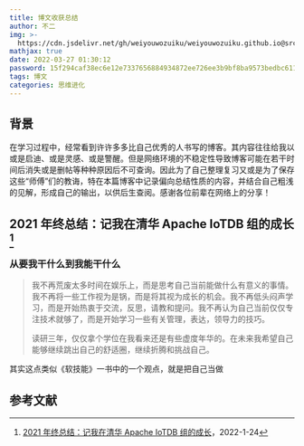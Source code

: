 ```yaml
---
title: 博文收获总结
author: 不二
img: >-
  https://cdn.jsdelivr.net/gh/weiyouwozuiku/weiyouwozuiku.github.io@src/source/_posts/PageImg/思维进化/博文收获总结.png
mathjax: true
date: 2022-03-27 01:30:12
password: 15f294caf38ec6e12e7337656884934872ee726ee3b9bf8ba9573bedbc611d6b
tags: 博文
categories: 思维进化
---
```


## 背景

在学习过程中，经常看到许许多多比自己优秀的人书写的博客。其内容往往给我以或是启迪、或是灵感、或是警醒。但是网络环境的不稳定性导致博客可能在若干时间后消失或是删帖等种种原因后不可查询。因此为了自己整理复习又或是为了保存这些“师傅”们的教诲，特在本篇博客中记录偏向总结性质的内容，并结合自己粗浅的见解，形成自己的输出，以供后生查阅。感谢各位前辈在网络上的分享！

## 2021 年终总结：记我在清华 Apache IoTDB 组的成长[^1]

### 从要我干什么到我能干什么

> 我不再荒废太多时间在娱乐上，而是思考自己当前能做什么有意义的事情。我不再将一些工作视为是锅，而是将其视为成长的机会。我不再低头闷声学习，而是开始热衷于交流，反思，请教和提问。我不再认为自己当前仅仅专注技术就够了，而是开始学习一些有关管理，表达，领导力的技巧。
>
> 读研三年，仅仅拿个学位在我看来还是有些虚度年华的。在未来我希望自己能够继续跳出自己的舒适圈，继续折腾和挑战自己。

其实这点类似《软技能》一书中的一个观点，就是把自己当做

## 参考文献

[^1]: [2021 年终总结：记我在清华 Apache IoTDB 组的成长](https://tanxinyu.work/2021-annual-summary/)，2022-1-24
